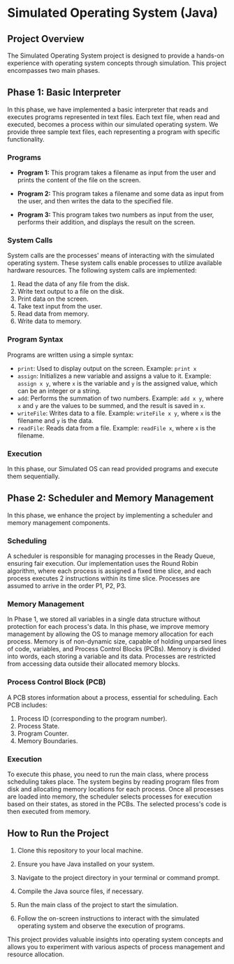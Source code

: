 # Simulated Operating System (Java)

## Project Overview

The Simulated Operating System project is designed to provide a hands-on experience with operating system concepts through simulation. This project encompasses two main phases.

## Phase 1: Basic Interpreter

In this phase, we have implemented a basic interpreter that reads and executes programs represented in text files. Each text file, when read and executed, becomes a process within our simulated operating system. We provide three sample text files, each representing a program with specific functionality.

### Programs

- **Program 1:** This program takes a filename as input from the user and prints the content of the file on the screen.

- **Program 2:** This program takes a filename and some data as input from the user, and then writes the data to the specified file.

- **Program 3:** This program takes two numbers as input from the user, performs their addition, and displays the result on the screen.

### System Calls

System calls are the processes' means of interacting with the simulated operating system. These system calls enable processes to utilize available hardware resources. The following system calls are implemented:

1. Read the data of any file from the disk.
2. Write text output to a file on the disk.
3. Print data on the screen.
4. Take text input from the user.
5. Read data from memory.
6. Write data to memory.

### Program Syntax

Programs are written using a simple syntax:

- `print`: Used to display output on the screen. Example: `print x`
- `assign`: Initializes a new variable and assigns a value to it. Example: `assign x y`, where `x` is the variable and `y` is the assigned value, which can be an integer or a string.
- `add`: Performs the summation of two numbers. Example: `add x y`, where `x` and `y` are the values to be summed, and the result is saved in `x`.
- `writeFile`: Writes data to a file. Example: `writeFile x y`, where `x` is the filename and `y` is the data.
- `readFile`: Reads data from a file. Example: `readFile x`, where `x` is the filename.

### Execution

In this phase, our Simulated OS can read provided programs and execute them sequentially.

## Phase 2: Scheduler and Memory Management

In this phase, we enhance the project by implementing a scheduler and memory management components.

### Scheduling

A scheduler is responsible for managing processes in the Ready Queue, ensuring fair execution. Our implementation uses the Round Robin algorithm, where each process is assigned a fixed time slice, and each process executes 2 instructions within its time slice. Processes are assumed to arrive in the order P1, P2, P3.

### Memory Management

In Phase 1, we stored all variables in a single data structure without protection for each process's data. In this phase, we improve memory management by allowing the OS to manage memory allocation for each process. Memory is of non-dynamic size, capable of holding unparsed lines of code, variables, and Process Control Blocks (PCBs). Memory is divided into words, each storing a variable and its data. Processes are restricted from accessing data outside their allocated memory blocks.

### Process Control Block (PCB)

A PCB stores information about a process, essential for scheduling. Each PCB includes:

1. Process ID (corresponding to the program number).
2. Process State.
3. Program Counter.
4. Memory Boundaries.

### Execution

To execute this phase, you need to run the main class, where process scheduling takes place. The system begins by reading program files from disk and allocating memory locations for each process. Once all processes are loaded into memory, the scheduler selects processes for execution based on their states, as stored in the PCBs. The selected process's code is then executed from memory.

## How to Run the Project

1. Clone this repository to your local machine.

2. Ensure you have Java installed on your system.

3. Navigate to the project directory in your terminal or command prompt.

4. Compile the Java source files, if necessary.

5. Run the main class of the project to start the simulation.

6. Follow the on-screen instructions to interact with the simulated operating system and observe the execution of programs.

This project provides valuable insights into operating system concepts and allows you to experiment with various aspects of process management and resource allocation.
